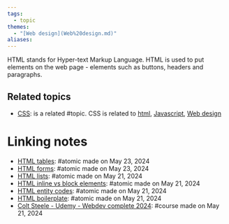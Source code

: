 ```yaml
---  
tags:  
  - topic  
themes:  
  - "[Web design](Web%20design.md)"  
aliases:   
---  
```

HTML stands for Hyper-text Markup Language. HTML is used to put elements on the web page - elements such as buttons, headers and paragraphs.  
## Related topics  
- [CSS](./CSS.md): is a related #topic. CSS is related to [html](html.md), [Javascript](./Javascript.md), [Web design](./Web%20design.md)  
  
# Linking notes  
- [HTML tables](./HTML%20tables.md): #atomic made on May 23, 2024  
- [HTML forms](./HTML%20forms.md): #atomic made on May 23, 2024  
- [HTML lists](./HTML%20lists.md): #atomic made on May 21, 2024  
- [HTML inline vs block elements](./HTML%20inline%20vs%20block%20elements.md): #atomic made on May 21, 2024  
- [HTML entity codes](./HTML%20entity%20codes.md): #atomic made on May 21, 2024  
- [HTML boilerplate](./HTML%20boilerplate.md): #atomic made on May 21, 2024  
- [Colt Steele - Udemy - Webdev complete 2024](../Courses/Colt%20Steele%20-%20Udemy%20-%20Webdev%20complete%202024.md): #course made on May 21, 2024  

